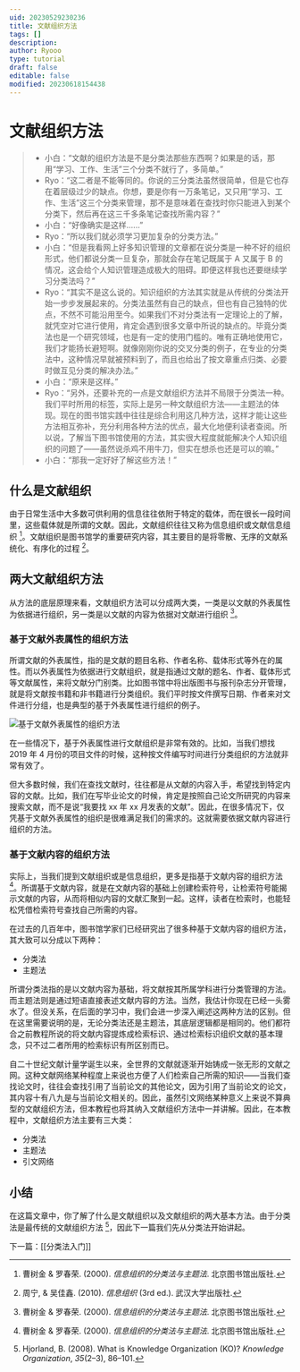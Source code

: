 ```yaml
---
uid: 20230529230236
title: 文献组织方法
tags: []
description: 
author: Ryooo
type: tutorial
draft: false
editable: false
modified: 20230618154438
---
```


# 文献组织方法

> - 小白：“文献的组织方法是不是分类法那些东西啊？如果是的话，那用“学习、工作、生活”三个分类不就行了，多简单。”
> - Ryo：“这二者是不能等同的。你说的三分类法虽然很简单，但是它也存在着层级过少的缺点。你想，要是你有一万条笔记，又只用“学习、工作、生活”这三个分类来管理，那不是意味着在查找时你只能进入到某个分类下，然后再在这三千多条笔记查找所需内容？”
> - 小白：“好像确实是这样......”
> - Ryo：“所以我们就必须学习更加复杂的分类方法。”
> - 小白：“但是我看网上好多知识管理的文章都在说分类是一种不好的组织形式，他们都说分类一旦复杂，那就会存在笔记既属于 A 又属于 B 的情况，这会给个人知识管理造成极大的阻碍。即便这样我也还要继续学习分类法吗？”
> - Ryo：“其实不是这么说的。知识组织的方法其实就是从传统的分类法开始一步步发展起来的。分类法虽然有自己的缺点，但也有自己独特的优点，不然不可能沿用至今。如果我们不对分类法有一定理论上的了解，就凭空对它进行使用，肯定会遇到很多文章中所说的缺点的。毕竟分类法也是一个研究领域，也是有一定的使用门槛的。唯有正确地使用它，我们才能扬长避短啊。就像刚刚你说的交叉分类的例子，在专业的分类法中，这种情况早就被预料到了，而且也给出了按文章重点归类、必要时做互见分类的解决办法。”
> - 小白：“原来是这样。”
> - Ryo：“另外，还要补充的一点是文献组织方法并不局限于分类法一种。我们平时所用的标签，实际上是另一种文献组织方法——主题法的体现。现在的图书馆实践中往往是综合利用这几种方法，这样才能让这些方法相互弥补，充分利用各种方法的优点，最大化地便利读者查阅。所以说，了解当下图书馆使用的方法，其实很大程度就能解决个人知识组织的问题了——虽然说杀鸡不用牛刀，但实在想杀也还是可以的嘛。”
> - 小白：“那我一定好好了解这些方法！”

## 什么是文献组织

由于日常生活中大多数可供利用的信息往往依附于特定的载体，而在很长一段时间里，这些载体就是所谓的文献。因此，文献组织往往又称为信息组织或文献信息组织 [^1]。文献组织是图书馆学的重要研究内容，其主要目的是将零散、无序的文献系统化、有序化的过程 [^2]。

## 两大文献组织方法

从方法的底层原理来看，文献组织方法可以分成两大类，一类是以文献的外表属性为依据进行组织，另一类是以文献的内容为依据对文献进行组织 [^1]。

### 基于文献外表属性的组织方法

所谓文献的外表属性，指的是文献的题目名称、作者名称、载体形式等外在的属性。而以外表属性为依据进行文献组织，就是指通过文献的题名、作者、载体形式等文献属性，来将文献分门别类。比如图书馆中将出版图书与报刊杂志分开管理，就是将文献按书籍和非书籍进行分类组织。我们平时按文件撰写日期、作者来对文件进行分组，也是典型的基于外表属性进行组织的例子。

![基于文献外表属性的组织方法](https://cdn.pkmer.cn/images/9ad3bc4f9d3fb2582270b11037c9c9b5_MD5.png!pkmer)

在一些情况下，基于外表属性进行文献组织是非常有效的。比如，当我们想找 2019 年 4 月份的项目文件的时候，这种按文件编写时间进行分类组织的方法就非常有效了。

但大多数时候，我们在查找文献时，往往都是从文献的内容入手，希望找到特定内容的文献。比如，我们在写毕业论文的时候，肯定是按照自己论文所研究的内容来搜索文献，而不是说“我要找 xx 年 xx 月发表的文献”。因此，在很多情况下，仅凭基于文献外表属性的组织是很难满足我们的需求的。这就需要依据文献内容进行组织的方法。

### 基于文献内容的组织方法

实际上，当我们提到文献组织或是信息组织，更多是指基于文献内容的组织方法 [^1]。所谓基于文献内容，就是在文献内容的基础上创建检索符号，让检索符号能揭示文献的内容，从而将相似内容的文献汇聚到一起。这样，读者在检索时，也能轻松凭借检索符号查找自己所需的内容。

在过去的几百年中，图书馆学家们已经研究出了很多种基于文献内容的组织方法，其大致可以分成以下两种：

- 分类法
- 主题法

所谓分类法指的是以文献内容为基础，将文献按其所属学科进行分类管理的方法。而主题法则是通过短语直接表述文献内容的方法。当然，我估计你现在已经一头雾水了。但没关系，在后面的学习中，我们会进一步深入阐述这两种方法的区别。但在这里需要说明的是，无论分类法还是主题法，其底层逻辑都是相同的。他们都符合之前教程所说的将文献内容提炼成检索标识、通过检索标识组织文献的基本理念，只不过二者所用的检索标识有所区别而已。

自二十世纪文献计量学诞生以来，全世界的文献就逐渐开始铸成一张无形的文献之网。这种文献网络某种程度上来说也方便了人们检索自己所需的知识——当我们查找论文时，往往会查找引用了当前论文的其他论文，因为引用了当前论文的论文，其内容十有八九是与当前论文相关的。因此，虽然引文网络某种意义上来说不算典型的文献组织方法，但本教程也将其纳入文献组织方法中一并讲解。因此，在本教程中，文献组织方法主要有三大类：

- 分类法
- 主题法
- 引文网络

## 小结

在这篇文章中，你了解了什么是文献组织以及文献组织的两大基本方法。由于分类法是最传统的文献组织方法 [^3]，因此下一篇我们先从分类法开始讲起。

下一篇：[[分类法入门]]

[^1]: 曹树金 & 罗春荣. (2000). _信息组织的分类法与主题法_. 北京图书馆出版社.

[^2]: 周宁, & 吴佳鑫. (2010). _信息组织_ (3rd ed.). 武汉大学出版社.

[^3]: Hjorland, B. (2008). What is Knowledge Organization (KO)? _Knowledge Organization_, _35_(2–3), 86–101.